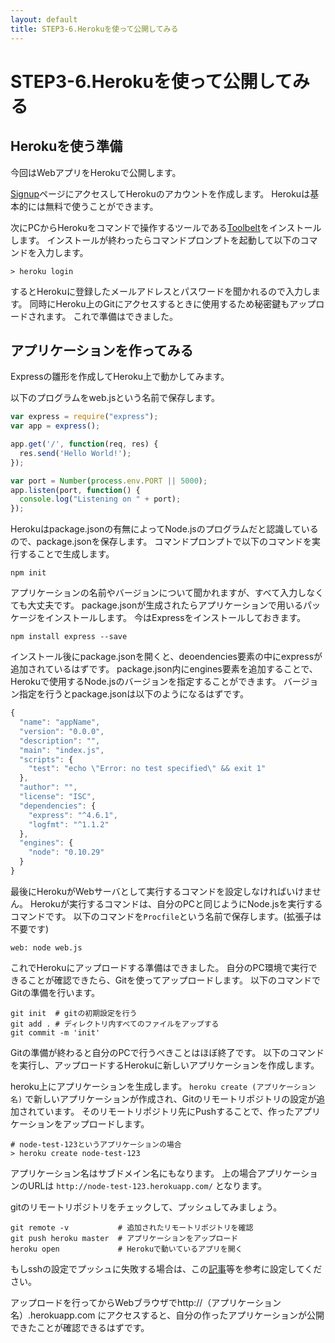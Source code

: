```yaml
---
layout: default
title: STEP3-6.Herokuを使って公開してみる
---
```

# STEP3-6.Herokuを使って公開してみる

## Herokuを使う準備
今回はWebアプリをHerokuで公開します。

[Signup](https://id.heroku.com/signup/www-home-top)ページにアクセスしてHerokuのアカウントを作成します。
Herokuは基本的には無料で使うことができます。

次にPCからHerokuをコマンドで操作するツールである[Toolbelt](https://toolbelt.heroku.com/)をインストールします。
インストールが終わったらコマンドプロンプトを起動して以下のコマンドを入力します。

```
> heroku login
```

するとHerokuに登録したメールアドレスとパスワードを聞かれるので入力します。
同時にHeroku上のGitにアクセスするときに使用するため秘密鍵もアップロードされます。
これで準備はできました。

## アプリケーションを作ってみる

Expressの雛形を作成してHeroku上で動かしてみます。

以下のプログラムをweb.jsという名前で保存します。

```js
var express = require("express");
var app = express();

app.get('/', function(req, res) {
  res.send('Hello World!');
});

var port = Number(process.env.PORT || 5000);
app.listen(port, function() {
  console.log("Listening on " + port);
});
```

Herokuはpackage.jsonの有無によってNode.jsのプログラムだと認識しているので、package.jsonを保存します。
コマンドプロンプトで以下のコマンドを実行することで生成します。

```
npm init
```
アプリケーションの名前やバージョンについて聞かれますが、すべて入力しなくても大丈夫です。
package.jsonが生成されたらアプリケーションで用いるパッケージをインストールします。
今はExpressをインストールしておきます。

```
npm install express --save
```
インストール後にpackage.jsonを開くと、deoendencies要素の中にexpressが追加されているはずです。
package.json内にengines要素を追加することで、Herokuで使用するNode.jsのバージョンを指定することができます。
バージョン指定を行うとpackage.jsonは以下のようになるはずです。

```js
{
  "name": "appName",
  "version": "0.0.0",
  "description": "",
  "main": "index.js",
  "scripts": {
    "test": "echo \"Error: no test specified\" && exit 1"
  },
  "author": "",
  "license": "ISC",
  "dependencies": {
    "express": "^4.6.1",
    "logfmt": "^1.1.2"
  },
  "engines": {
    "node": "0.10.29"
  }
}
```
最後にHerokuがWebサーバとして実行するコマンドを設定しなければいけません。
Herokuが実行するコマンドは、自分のPCと同じようにNode.jsを実行するコマンドです。
以下のコマンドを`Procfile`という名前で保存します。(拡張子は不要です)

```
web: node web.js
```

これでHerokuにアップロードする準備はできました。
自分のPC環境で実行できることが確認できたら、Gitを使ってアップロードします。
以下のコマンドでGitの準備を行います。

```
git init  # gitの初期設定を行う
git add . # ディレクトリ内すべてのファイルをアップする
git commit -m 'init'
```

Gitの準備が終わると自分のPCで行うべきことはほぼ終了です。
以下のコマンドを実行し、アップロードするHerokuに新しいアプリケーションを作成します。

heroku上にアプリケーションを生成します。
`heroku create (アプリケーション名)` で新しいアプリケーションが作成され、Gitのリモートリポジトリの設定が追加されています。
そのリモートリポジトリ先にPushすることで、作ったアプリケーションをアップロードします。

```
# node-test-123というアプリケーションの場合
> heroku create node-test-123
```
アプリケーション名はサブドメイン名にもなります。
上の場合アプリケーションのURLは `http://node-test-123.herokuapp.com/` となります。

gitのリモートリポジトリをチェックして、プッシュしてみましょう。

```
git remote -v           # 追加されたリモートリポジトリを確認
git push heroku master  # アプリケーションをアップロード
heroku open             # Herokuで動いているアプリを開く
```

もしsshの設定でプッシュに失敗する場合は、この[記事](http://sekai.hateblo.jp/entry/2013/09/08/071406)等を参考に設定してください。

アップロードを行ってからWebブラウザでhttp://（アプリケーション名）.herokuapp.com にアクセスすると、自分の作ったアプリケーションが公開できたことが確認できるはずです。

<!-- ## アドオンを使ってみる -->
<!-- クレカ登録しないと無料のアドオンすら使えない -->
<!-- ## MongoDBを使ってみる -->
<!-- Heroku addons:mongolab
npm install mongodb --save -->

<!-- ## アクセス解析してみたかった… -->
